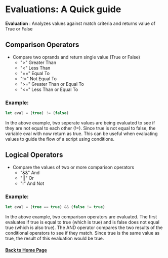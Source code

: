 # Evaluations: A Quick guide

**Evaluation**
: Analyzes values against match criteria and returns value of True or False

## **Comparison Operators**
- Compare two oprands and return single value (True or False)
  - ">" Greater Than
  - "<" Less Than
  - "==" Equal To
  - "!=" Not Equal To
  - ">=" Greater Than or Equal To
  - "<=" Less Than or Equal To
    
### **Example:**

 ```javascript 
let eval = (true) != (false)
```

In the above example, two seperate values are being evaluated to see if they are not equal to each other (!=).
Since true is not equal to false, the variable eval with now return as true. This can be useful when evaluating 
values to guide the flow of a script using conditions.

## Logical Operators
- Compare the values of two or more comparison operators
  - "&&" And
  - "\|\|" Or
  - "!"  And Not

### **Example:**

```javascript
let eval = (true == true) && (false != true)
```

In the above example, two comparison operators are evaluated. The first evaluates if true is equal to true (which is true)
and is false does not equal true (which is also true). The AND operator compares the two results of the conditional 
operators to see if they match. Since true is the same value as true, the result of this evaluation would be true.

#### [Back to Home Page](/README.md)
